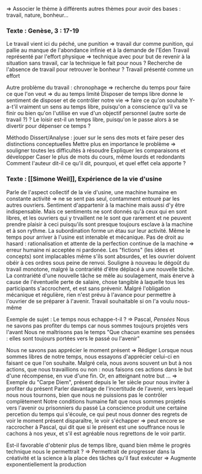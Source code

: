 => Associer le thème à différents autres thèmes pour avoir des bases : travail, nature, bonheur...

### Texte : Genèse, 3 : 17-19
Le travail vient ici du péché, une punition => travail dur comme punition, qui pallie au manque de l'abondance infinie et à la demande de l'Eden
Travail représenté par l'effort physique => technique avec pour but de revenir à la situation sans travail, car la technique le fait pour nous ?
Recherche de l'absence de travail pour retrouver le bonheur ? Travail présenté comme un effort

Autre problème du travail : chronophage => recherche du temps pour faire ce que l'on veut => du au temps limité
Disposer de temps libre donne le sentiment de disposer et de contrôler notre vie => faire ce qu'on souhaite
Y-a-t'il vraiment un sens au temps libre, puisqu'on a conscience qu'il va se finir ou bien qu'on l'utilise en vue d'un objectif personnel (autre sorte de travail ?) ?
Le loisir est-il un temps libre, puisqu'on le passe alors à se divertir pour dépenser ce temps ?

Méthodo Dissert/Analyse : jouer sur le sens des mots et faire peser des distinctions conceptuelles
Mettre plus en importance le problème => souligner toutes les difficultés à résoudre
Expliquer les comparaisons et développer
Caser le plus de mots du cours, même lourds et redondants
Comment l'auteur dit-il ce qu'il dit, pourquoi, et quel effet cela apporte ?

### Texte : [[Simone Weil]], Expérience de la vie d'usine
Parle de l'aspect collectif de la vie d'usine, une machine humaine en constante activité => ne se sent pas seul, contamment entouré par les autres ouvriers. Sentiment d'appartenir à la machine mais aussi d'y être indispensable.
Mais ce sentiments ne sont donnés qu'à ceux qui en sont libres, et les ouvriers qui y trvaillent ne le sont que rarement et ne peuvent prendre plaisir à ceci puisqu'ils sont presque toujours esclave à la machine et à son rythme. La subordination forme un étau sur leur activité. Même le temps pour arriver à l'usine est intenable et mécanique. Pas de droit au hasard : rationalisation et attente de la perfection continue de la machine => erreur humaine ni acceptée ni pardonée. Les "fictions" (les idées et concepts) sont implacables même s'ils sont absurdes, et les ouvrier doivent obéir à ces ordres sous peine de renvoi.
Souligne à nouveau le dégoût du travail monotone, malgré la contrariété d'être déplacé à une nouvelle tâche. La contrariété d'une nouvelle tâche se mèle au soulagement, mais énerve à cause de l'éventuelle perte de salaire, chose tangible à laquelle tous les participants s'accrochent, et est sans prévenir. Malgré l'obligation mécanique et régulière, rien n'est prévu à l'avance pour permettre à l'ouvrier de se préparer à l'avenir.
Travail souhaitable si on l'a voulu nous-même

Exemple de sujet : Le temps nous echappe-t-il ?
=> Pascal, *Pensées*
Nous ne savons pas profiter du temps car nous sommes toujours projetés vers l'avant
Nous ne maîtrisons pas le temps
"Que chacun examine ses pensées : elles sont toujours portées vers le passé ou l'avenir"

Nous ne savons pas apprécier le moment présent
=> Rédiger
Lorsque nous sommes libres de notre temps, nous essayons d'apprécier celui-ci en faisant ce que l'on souhaite. Malgré cela, nous avons souvent un but à nos actions, que nous travaillions ou non : nous faisons ces actions dans le but d'une récompense, en vue d'une fin. Or, en atteignant notre but ...
=> Exemple du "Carpe Diem", présent depuis le 1er siècle pour nous inviter à profiter du présent
Parler davantage de l'incertitude de l'avenir, vers lequel nous nous tournons, bien que nous ne puissions pas le contrôler complètement
Notre conditions humaine fait que nous sommes projetés vers l'avenir ou prisonniers du passé
La conscience produit une certaine percetion du temps qui s'écoule, ce qui peut nous donner des regrets de voir le moment présent disparaître, le voir s'échapper => peut encore se raccrocher à Pascal, qui dit que si le présent est une souffrance nous le cachons à nos yeux, et s'il est agréable nous regrettons de le voir partir.

Est-il favorable d'obtenir plus de temps libre, quand bien même le progrès technique nous le permettrait ?
=> Permettrait de progresser dans la créativité et la science à la place des tâches qu'il faut exécuter => Augmente exponentiellement la production